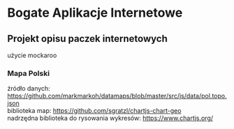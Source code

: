 # Bogate Aplikacje Internetowe

## Projekt opisu paczek internetowych

użycie mockaroo

### Mapa Polski

źródło danych: https://github.com/markmarkoh/datamaps/blob/master/src/js/data/pol.topo.json \
biblioteka map: https://github.com/sgratzl/chartjs-chart-geo \
nadrzędna biblioteka do rysowania wykresów: https://www.chartjs.org/
